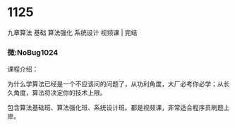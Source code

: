 # 1125
九章算法 基础 算法强化 系统设计 视频课 | 完结
### 微:NoBug1024 


课程介绍：

为什么学算法已经是一个不应该问的问题了，从功利角度，大厂必考你必学；从长久角度，算法将决定你的技术上限。

包含算法基础班、算法强化班、系统设计班。都是视频课，非常适合程序员刷题上岸。
